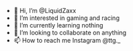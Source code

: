 - 👋 Hi, I’m @LiquidZaxx
- 👀 I’m interested in gaming and racing 
- 🌱 I’m currently learning nothing 
- 💞️ I’m looking to collaborate on anything 
- 📫 How to reach me Instagram @ttg._


<!---
LiquidZaxx/LiquidZaxx is a ✨ special ✨ repository because its `README.md` (this file) appears on your GitHub profile.
You can click the Preview link to take a look at your changes.
--->
